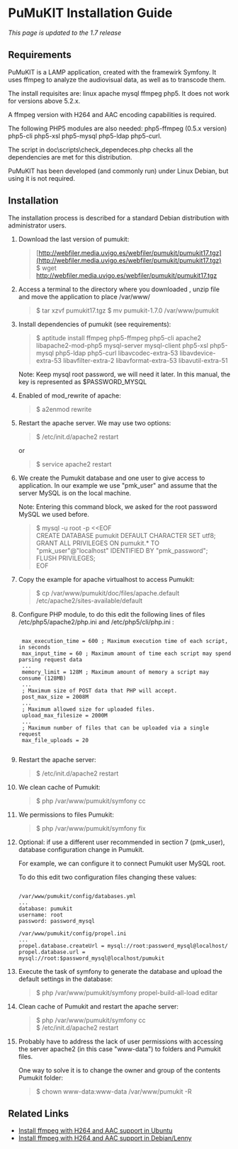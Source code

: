 PuMuKIT Installation Guide
====================================

*This page is updated to the 1.7 release* 

Requirements
-------------------------------------

PuMuKIT is a LAMP application, created with the framewirk Symfony. It uses ffmpeg to analyze the audiovisual data, as well as to transcode them.

The install requisites are: linux apache mysql ffmpeg php5. It does not work for versions above 5.2.x.

A ffmpeg version with H264 and AAC encoding capabilities is required.

The following PHP5 modules are also needed: php5-ffmpeg (0.5.x version) php5-cli php5-xsl php5-mysql php5-ldap php5-curl.

The script in doc\scripts\check_dependeces.php checks all the dependencies are met for this distribution.

PuMuKIT has been developed (and commonly run) under Linux Debian, but using it is not required.


Installation
-------------------------------------

The installation process is described for a standard Debian distribution with administrator users.

1. Download the last version of pumukit:

	>[http://webfiler.media.uvigo.es/webfiler/pumukit/pumukit17.tgz](http://webfiler.media.uvigo.es/webfiler/pumukit/pumukit17.tgz)  
	>$ wget http://webfiler.media.uvigo.es/webfiler/pumukit/pumukit17.tgz

2. Access a terminal to the directory where you downloaded , unzip file and move the application to place /var/www/

	>$ tar xzvf pumukit17.tgz
	>$ mv pumukit-1.7.0 /var/www/pumukit

3. Install dependencies of pumukit (see requirements):
	
	>$ aptitude install ffmpeg php5-ffmpeg php5-cli apache2 libapache2-mod-php5 mysql-server mysql-client php5-xsl php5-mysql php5-ldap php5-curl libavcodec-extra-53 libavdevice- extra-53 libavfilter-extra-2 libavformat-extra-53 libavutil-extra-51

	Note: Keep mysql root password, we will need it later. In this manual, the key is represented as $PASSWORD_MYSQL

4. Enabled of mod_rewrite of apache:

	>$ a2enmod rewrite

5. Restart the apache server. We may use two options:

	>$ /etc/init.d/apache2 restart  

	or  
	>$ service apache2 restart

6. We create the Pumukit database and one user to give access to application. In our example we use "pmk_user" and assume that the server MySQL is on the local machine.

	Note: Entering this command block, we asked for the root password MySQL we used before.

	>$ mysql -u root -p <<EOF   
	>CREATE DATABASE pumukit DEFAULT CHARACTER SET utf8;  
	>GRANT ALL PRIVILEGES ON pumukit.* TO "pmk_user"@"localhost" IDENTIFIED BY "pmk_password";  
	>FLUSH PRIVILEGES;  
	>EOF

7. Copy the example for apache virtualhost to access Pumukit:

	>$ cp /var/www/pumukit/doc/files/apache.default /etc/apache2/sites-available/default

8. Configure PHP module, to do this edit the following lines of files /etc/php5/apache2/php.ini and /etc/php5/cli/php.ini :
	
	<pre><code>
	max_execution_time = 600 ; Maximum execution time of each script, in seconds  
    max_input_time = 60 ; Maximum amount of time each script may spend parsing request data  
    ...  
    memory_limit = 128M ; Maximum amount of memory a script may consume (128MB)  
    ...  
    ; Maximum size of POST data that PHP will accept.  
    post_max_size = 2008M  
    ...  
    ; Maximum allowed size for uploaded files.  
    upload_max_filesize = 2000M  
    ...  
    ; Maximum number of files that can be uploaded via a single request  
    max_file_uploads = 20  
    </code></pre>

9. Restart the apache server:

	>$ /etc/init.d/apache2 restart

10. We clean cache of Pumukit:

	>$ php /var/www/pumukit/symfony cc

11. We permissions to files Pumukit:

	>$ php /var/www/pumukit/symfony fix

12. Optional: if use a different user recommended in section 7 (pmk_user), database configuration change in Pumukit.

    For example, we can configure it to connect Pumukit user MySQL root.

    To do this edit two configuration files changing these values:  

    <pre><code>
	/var/www/pumukit/config/databases.yml
    ...
    database: pumukit  
    username: root  
    password: password_mysql   
  
    /var/www/pumukit/config/propel.ini  
    ...  
    propel.database.createUrl = mysql://root:password_mysql@localhost/  
    propel.database.url = mysql://root:$password_mysql@localhost/pumukit
    </code></pre>

13. Execute the task of symfony to generate the database and upload the default settings in the database:

	>$ php /var/www/pumukit/symfony propel-build-all-load editar

14. Clean cache of Pumukit and restart the apache server:

	>$ php /var/www/pumukit/symfony cc  
	>$ /etc/init.d/apache2 restart

15. Probably have to address the lack of user permissions with accessing the server apache2 (in this case "www-data") to folders and Pumukit files.

    One way to solve it is to change the owner and group of the contents Pumukit folder:

	>$ chown www-data:www-data /var/www/pumukit -R





Related Links
---------------------------------------------------

* [Install ffmpeg with H264 and AAC support in Ubuntu](http://ubuntuforums.org/showthread.php?t=786095)
* [Install ffmpeg with H264 and AAC support in Debian/Lenny](http://www.adminsehow.com/2009/07/how-to-install-ffmpeg-on-debian-lenny-from-svn/)
